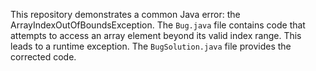 This repository demonstrates a common Java error: the ArrayIndexOutOfBoundsException. The `Bug.java` file contains code that attempts to access an array element beyond its valid index range. This leads to a runtime exception. The `BugSolution.java` file provides the corrected code.